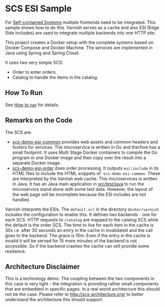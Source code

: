 SCS ESI Sample
==============

For [Self-contained Systems](http://scs-architecture.org) multiple
frontends need to be integrated. This sample shows how to do
this. Varnish serves as a cache and also ESI (Edge Side Includes) are
used to integrate multiple backends into one HTTP site.

This project creates a Docker setup with the complete systems based on
Docker Compose and Docker Machine. The services are implemented in
Java using Spring and Spring Cloud.

It uses two very simple SCS:
- Order to enter orders.
- Catalog to handle the items in the catalog.

How To Run
----------

See [How to run](HOW-TO-RUN.md) for details.

Remarks on the Code
-------------------

The SCS are: 
- [scs-demo-esi-common](scs-demo-esi-common) provides web assets and common headers
and footers for services. The microservice is written in Go and therfore has a small
footprint. It uses Multi Stage Docker containers to compile the Go program in one Docker
image and then copy over the result into a separate Docker image.
- [scs-demo-esi-order](scs-demo-esi-order) does order processing. It outputs
  `esi:include` in its HTML files to include the HTML snippets of
  `scs-demo-esi-common`. These are interpreted by the Varnish web
  cache. This microservices is written in Java. It has an Java main application
  in [src/test/java](https://github.com/ewolff/SCS-ESI/tree/master/scs-demo-esi-order/src/test/java/com/ewolff/microservice/order)
  to run the microservice stand alone with some test data. However, the layout
  of the web page will be incomplete because the ESI includes are not handled.

Varnish interprets the ESIs. The `default.vcl` in the directory
  `docker/varnish` includes the configuration to enable this. It
  defines two backends - one for each SCS. HTTP requests to `/catalog`
  are mapped to the catalog SCS while the default is the order
  SCS. The time to live for each item in the cache is 30s i.e. after
  30 seconds an entry in the cache in invalidated and the call goes to
  the backend. The grace is 15m: Even if the entry in the cache is
  invalid it will be served for 15 more minutes of the backend is not
  accessible. So if the backend crashes the cache can still provide
  some resilience.



Architecture Disclaimer
-------------------

This is a technology demo. The coupling between the two components in
this case is very tight - the integration is providing rather small
components that are embedded in specific pages. In a real world
architecture this should not be the case. Please refer to
http://scs-architecture.org/ to better understand the architecture
this should support.
